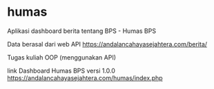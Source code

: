 # humas
Aplikasi dashboard berita tentang BPS - Humas BPS

Data berasal dari web API https://andalancahayasejahtera.com/berita/

Tugas kuliah OOP (menggunakan API)

link Dashboard Humas BPS versi 1.0.0 https://andalancahayasejahtera.com/humas/index.php 
